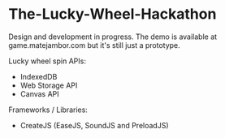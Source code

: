 # The-Lucky-Wheel-Hackathon
Design and development in progress.
The demo is available at game.matejambor.com but it's still just a prototype.

Lucky wheel spin APIs:
- IndexedDB
- Web Storage API
- Canvas API

Frameworks / Libraries:
- CreateJS (EaseJS, SoundJS and PreloadJS)
